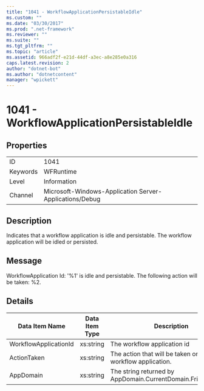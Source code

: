 ```yaml
---
title: "1041 - WorkflowApplicationPersistableIdle"
ms.custom: ""
ms.date: "03/30/2017"
ms.prod: ".net-framework"
ms.reviewer: ""
ms.suite: ""
ms.tgt_pltfrm: ""
ms.topic: "article"
ms.assetid: 966adf2f-e21d-44df-a3ec-a8e285e0a316
caps.latest.revision: 2
author: "dotnet-bot"
ms.author: "dotnetcontent"
manager: "wpickett"
---
```

# 1041 - WorkflowApplicationPersistableIdle
## Properties  
  
|||  
|-|-|  
|ID|1041|  
|Keywords|WFRuntime|  
|Level|Information|  
|Channel|Microsoft-Windows-Application Server-Applications/Debug|  
  
## Description  
 Indicates that a workflow application is idle and persistable. The workflow application will be idled or persisted.  
  
## Message  
 WorkflowApplication Id: '%1' is idle and persistable.  The following action will be taken: %2.  
  
## Details  
  
|Data Item Name|Data Item Type|Description|  
|--------------------|--------------------|-----------------|  
|WorkflowApplicationId|xs:string|The workflow application id|  
|ActionTaken|xs:string|The action that will be taken on the workflow application.|  
|AppDomain|xs:string|The string returned by AppDomain.CurrentDomain.FriendlyName.|
